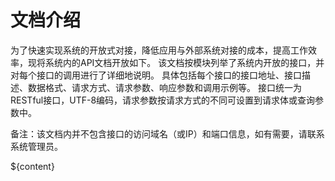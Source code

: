 # 文档介绍

为了快速实现系统的开放式对接，降低应用与外部系统对接的成本，提高工作效率，现将系统内的API文档开放如下。
该文档按模块列举了系统内开放的接口，并对每个接口的调用进行了详细地说明。
具体包括每个接口的接口地址、接口描述、数据格式、请求方式、请求参数、响应参数和调用示例等。
接口统一为RESTful接口，UTF-8编码，请求参数按请求方式的不同可设置到请求体或查询参数中。

备注：该文档内并不包含接口的访问域名（或IP）和端口信息，如有需要，请联系系统管理员。

${content}